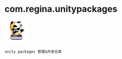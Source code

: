 # com.regina.unitypackages

<img src="doc/rock_luoxiaohei.png" width="15%">

    unity packages 管理&开发仓库
